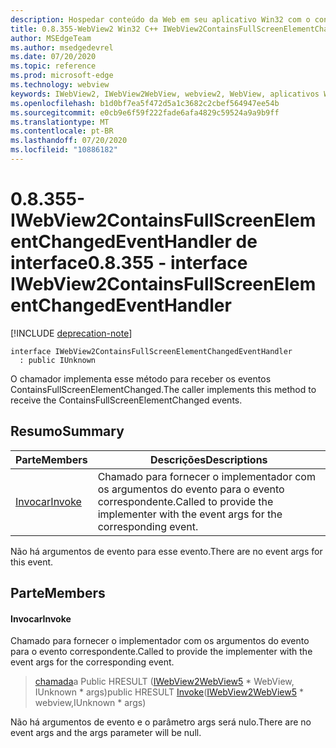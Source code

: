 ```yaml
---
description: Hospedar conteúdo da Web em seu aplicativo Win32 com o controle WebView2 do Microsoft Edge
title: 0.8.355-WebView2 Win32 C++ IWebView2ContainsFullScreenElementChangedEventHandler
author: MSEdgeTeam
ms.author: msedgedevrel
ms.date: 07/20/2020
ms.topic: reference
ms.prod: microsoft-edge
ms.technology: webview
keywords: IWebView2, IWebView2WebView, webview2, WebView, aplicativos Win32, Win32, Edge
ms.openlocfilehash: b1d0bf7ea5f472d5a1c3682c2cbef564947ee54b
ms.sourcegitcommit: e0cb9e6f59f222fade6afa4829c59524a9a9b9ff
ms.translationtype: MT
ms.contentlocale: pt-BR
ms.lasthandoff: 07/20/2020
ms.locfileid: "10886182"
---
```

# <span data-ttu-id="59f0a-104">0.8.355-IWebView2ContainsFullScreenElementChangedEventHandler de interface</span><span class="sxs-lookup"><span data-stu-id="59f0a-104">0.8.355 - interface IWebView2ContainsFullScreenElementChangedEventHandler</span></span> 

[!INCLUDE [deprecation-note](../../includes/deprecation-note.md)]

```
interface IWebView2ContainsFullScreenElementChangedEventHandler
  : public IUnknown
```

<span data-ttu-id="59f0a-105">O chamador implementa esse método para receber os eventos ContainsFullScreenElementChanged.</span><span class="sxs-lookup"><span data-stu-id="59f0a-105">The caller implements this method to receive the ContainsFullScreenElementChanged events.</span></span>

## <span data-ttu-id="59f0a-106">Resumo</span><span class="sxs-lookup"><span data-stu-id="59f0a-106">Summary</span></span>

 <span data-ttu-id="59f0a-107">Parte</span><span class="sxs-lookup"><span data-stu-id="59f0a-107">Members</span></span>                        | <span data-ttu-id="59f0a-108">Descrições</span><span class="sxs-lookup"><span data-stu-id="59f0a-108">Descriptions</span></span>
--------------------------------|---------------------------------------------
[<span data-ttu-id="59f0a-109">Invocar</span><span class="sxs-lookup"><span data-stu-id="59f0a-109">Invoke</span></span>](#invoke) | <span data-ttu-id="59f0a-110">Chamado para fornecer o implementador com os argumentos do evento para o evento correspondente.</span><span class="sxs-lookup"><span data-stu-id="59f0a-110">Called to provide the implementer with the event args for the corresponding event.</span></span>

<span data-ttu-id="59f0a-111">Não há argumentos de evento para esse evento.</span><span class="sxs-lookup"><span data-stu-id="59f0a-111">There are no event args for this event.</span></span>

## <span data-ttu-id="59f0a-112">Parte</span><span class="sxs-lookup"><span data-stu-id="59f0a-112">Members</span></span>

#### <span data-ttu-id="59f0a-113">Invocar</span><span class="sxs-lookup"><span data-stu-id="59f0a-113">Invoke</span></span> 

<span data-ttu-id="59f0a-114">Chamado para fornecer o implementador com os argumentos do evento para o evento correspondente.</span><span class="sxs-lookup"><span data-stu-id="59f0a-114">Called to provide the implementer with the event args for the corresponding event.</span></span>

> <span data-ttu-id="59f0a-115">[chamada](#invoke)a Public HRESULT ([IWebView2WebView5](IWebView2WebView5.md) \* WebView, IUnknown \* args)</span><span class="sxs-lookup"><span data-stu-id="59f0a-115">public HRESULT [Invoke](#invoke)([IWebView2WebView5](IWebView2WebView5.md) \* webview,IUnknown \* args)</span></span>

<span data-ttu-id="59f0a-116">Não há argumentos de evento e o parâmetro args será nulo.</span><span class="sxs-lookup"><span data-stu-id="59f0a-116">There are no event args and the args parameter will be null.</span></span>


